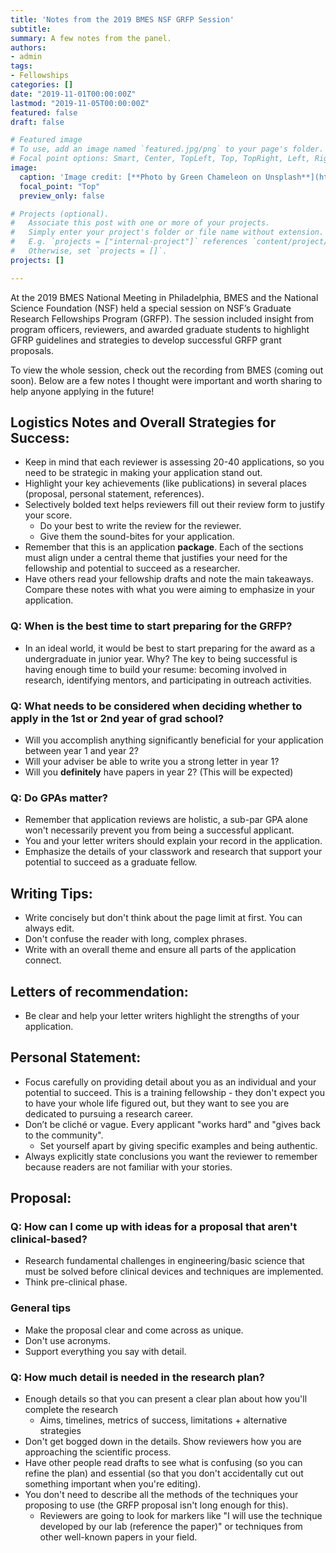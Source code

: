 ```yaml
---
title: 'Notes from the 2019 BMES NSF GRFP Session'
subtitle: 
summary: A few notes from the panel.
authors:
- admin
tags:
- Fellowships
categories: []
date: "2019-11-01T00:00:00Z"
lastmod: "2019-11-05T00:00:00Z"
featured: false
draft: false

# Featured image
# To use, add an image named `featured.jpg/png` to your page's folder.
# Focal point options: Smart, Center, TopLeft, Top, TopRight, Left, Right, BottomLeft, Bottom, BottomRight
image:
  caption: 'Image credit: [**Photo by Green Chameleon on Unsplash**](https://unsplash.com/photos/s9CC2SKySJM)'
  focal_point: "Top"
  preview_only: false

# Projects (optional).
#   Associate this post with one or more of your projects.
#   Simply enter your project's folder or file name without extension.
#   E.g. `projects = ["internal-project"]` references `content/project/deep-learning/index.md`.
#   Otherwise, set `projects = []`.
projects: []

---
```


At the 2019 BMES National Meeting in Philadelphia, BMES and the National Science Foundation (NSF) held a special session on NSF’s Graduate Research Fellowships Program (GRFP). The session included insight from program officers, reviewers, and awarded graduate students to highlight GFRP guidelines and strategies to develop successful GRFP grant proposals. 

To view the whole session, check out the recording from BMES (coming out soon). Below are a few notes I thought were important and worth sharing to help anyone applying in the future! 

## Logistics Notes and Overall Strategies for Success:
* Keep in mind that each reviewer is assessing 20-40 applications, so you need to be strategic in making your application stand out. 
* Highlight your key achievements (like publications) in several places (proposal, personal statement, references).
* Selectively bolded text helps reviewers fill out their review form to justify your score. 
	* Do your best to write the review for the reviewer.
	* Give them the sound-bites for your application.
* Remember that this is an application **package**. Each of the sections must align under a central theme that justifies your need for the fellowship and potential to succeed as a researcher. 
* Have others read your fellowship drafts and note the main takeaways. Compare these notes with what you were aiming to emphasize in your application.

### Q: When is the best time to start preparing for the GRFP?
* In an ideal world, it would be best to start preparing for the award as a undergraduate in junior year. Why? The key to being successful is having enough time to build your resume: becoming involved in research, identifying mentors, and participating in outreach activities.

### Q: What needs to be considered when deciding whether to apply in the 1st or 2nd year of grad school?
* Will you accomplish anything significantly beneficial for your application between year 1 and year 2?
* Will your adviser be able to write you a strong letter in year 1?
* Will you **definitely** have papers in year 2? (This will be expected)

### Q: Do GPAs matter?
* Remember that application reviews are holistic, a sub-par GPA alone won't necessarily prevent you from being a successful applicant.
* You and your letter writers should explain your record in the application. 
* Emphasize the details of your classwork and research that support your potential to succeed as a graduate fellow.
	
## Writing Tips:
* Write concisely but don't think about the page limit at first. You can always edit.
* Don't confuse the reader with long, complex phrases. 
* Write with an overall theme and ensure all parts of the application connect.

## Letters of recommendation:
* Be clear and help your letter writers highlight the strengths of your application.

## Personal Statement:
* Focus carefully on providing detail about you as an individual and your potential to succeed. This is a training fellowship - they don't expect you to have your whole life figured out, but they want to see you are dedicated to pursuing a research career. 
* Don’t be cliché or vague. Every applicant "works hard" and "gives back to the community".
	* Set yourself apart by giving specific examples and being authentic.
* Always explicitly state conclusions you want the reviewer to remember because readers are not familiar with your stories.
	
## Proposal:
### Q: How can I come up with ideas for a proposal that aren't clinical-based?
* Research fundamental challenges in engineering/basic science that must be solved before clinical devices and techniques are implemented.
* Think pre-clinical phase.

### General tips 
* Make the proposal clear and come across as unique.
* Don't use acronyms.
* Support everything you say with detail.

### Q: How much detail is needed in the research plan?
* Enough details so that you can present a clear plan about how you'll complete the research
	* Aims, timelines, metrics of success, limitations + alternative strategies
* Don't get bogged down in the details. Show reviewers how you are approaching the scientific process.
* Have other people read drafts to see what is confusing (so you can refine the plan) and essential (so that you don't accidentally cut out something important when you're editing).
* You don't need to describe all the methods of the techniques your proposing to use (the GRFP proposal isn't long enough for this). 
	* Reviewers are going to look for markers like "I will use the technique developed by our lab (reference the paper)" or techniques from other well-known papers in your field.
